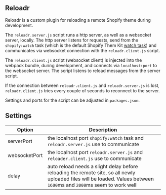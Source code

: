 ## Reloadr

Reloadr is a custom plugin for reloading a remote Shopify theme during development.

The `reloadr.server.js` script runs a http server, as well as a websocket server, locally. The http server listens for requests, send from the `shopify:watch` task (which is the default Shopify Them Kit [watch task](https://shopify.github.io/themekit/commands#watch)) and communicates via websocket connection with the `reloadr.client.js` script.

The `reloadr.client.js` script (websocket client) is injected into the webpack bundle, during development, and connects via `localhost:port` to the websocket server. The script listens to reload messages from the server script.

If the connection between `reloadr.client.js` and `reloadr.server.js` is lost, `reloadr.client.js` tries every couple of seconds to reconnect to the server.

Settings and ports for the script can be adjusted in `packages.json`.

## Settings
| Option | Description |
| - | - |
| serverPort | the localhost port `shopify:watch` task and `reloadr.server.js` use to communicate |
| websocketPort | the localhost port `reloadr.server.js` and `reloader.client.js` use to communicate |
| delay | auto reload needs a slight delay before reloading the remote site, so all newly uploaded files will be loaded. Values between `1600`ms and `2000`ms seem to work well |
